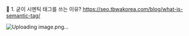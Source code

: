 🍳 1. 굳이 시멘틱 태그를 쓰는 이유?
https://seo.tbwakorea.com/blog/what-is-semantic-tag/

![Uploading image.png…]()
